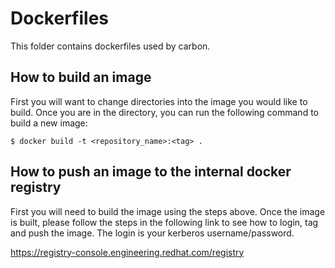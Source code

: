 # Dockerfiles

This folder contains dockerfiles used by carbon.

## How to build an image

First you will want to change directories into the image you would like to
build. Once you are in the directory, you can run the following command to
build a new image:
```
$ docker build -t <repository_name>:<tag> .
```

## How to push an image to the internal docker registry

First you will need to build the image using the steps above. Once the image
is built, please follow the steps in the following link to see how to
login, tag and push the image. The login is your kerberos username/password.

https://registry-console.engineering.redhat.com/registry
